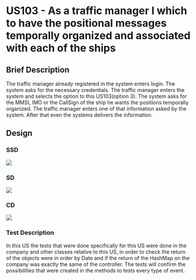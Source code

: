 # US103 - As a traffic manager I which to have the positional messages temporally organized and associated with each of the ships

## Brief Description

The traffic manager already registered in the system enters login. The system asks for the necessary credentials. 
The traffic manager enters the system and selects the option to this US103(option 3).
The system asks for the MMSI, IMO or the CallSign of the ship he wants the positions temporally organized.
The traffic manager enters one of that information asked by the system.
After that even the systems delivers the information.

## Design

### SSD

![](US103_SSD.svg)

### SD

![](US103_SD.svg)

### CD

![](US103_CD.svg)

### Test Description

In this US the tests that were done specifically for this US were done in the company and other classes relative to this US, in order to check the return of the objects were in order by Date and if the return of the HashMap on the company was exactly the same of the controller.
The tests will confirm the possibilities that were created in the methods to tests every type of event.